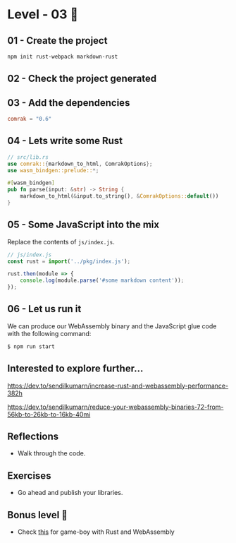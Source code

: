 # Level - 03 🚀

## 01 - Create the project

```bash
npm init rust-webpack markdown-rust
```

## 02 - Check the project generated


## 03 - Add the dependencies

```toml
comrak = "0.6"
```

## 04 - Lets write some Rust

```rust
// src/lib.rs
use comrak::{markdown_to_html, ComrakOptions};
use wasm_bindgen::prelude::*;

#[wasm_bindgen]
pub fn parse(input: &str) -> String {
    markdown_to_html(&input.to_string(), &ComrakOptions::default())
}
```

## 05 - Some JavaScript into the mix

Replace the contents of `js/index.js`.

```javascript
// js/index.js
const rust = import('../pkg/index.js');

rust.then(module => {
    console.log(module.parse('#some markdown content')); 
});
```

## 06 - Let us run it

We can produce our WebAssembly binary and the JavaScript glue code with the following command:

```bash
$ npm run start
```

## Interested to explore further...

https://dev.to/sendilkumarn/increase-rust-and-webassembly-performance-382h

https://dev.to/sendilkumarn/reduce-your-webassembly-binaries-72-from-56kb-to-26kb-to-16kb-40mi

## Reflections

* Walk through the code. 

## Exercises

* Go ahead and publish your libraries.

## Bonus level 🦄
* Check [this](https://github.com/sendilkumarn/rust-wasm-workshop/tree/master/going-further) for game-boy with Rust and WebAssembly

